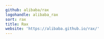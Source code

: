 ```yaml
---
github: alibaba/rax
logohandle: alibaba_rax
sort: rax
title: Rax
website: 'https://alibaba.github.io/rax/'
---
```

